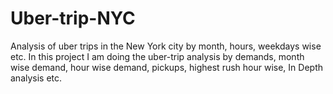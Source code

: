 # Uber-trip-NYC
Analysis of uber trips in the New York city by month, hours, weekdays wise etc.
In this project I am doing the uber-trip analysis by demands, month wise demand, hour wise demand, pickups, highest rush hour wise, In Depth analysis etc.
